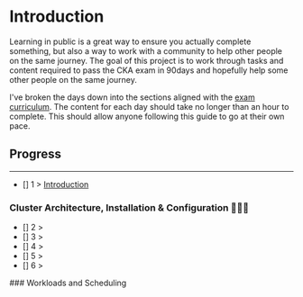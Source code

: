 # Introduction 

Learning in public is a great way to ensure you actually complete something, but also a way to work with a community to help other people on the same journey. The goal of this project is to work through tasks and content required to pass the CKA exam in 90days and hopefully help some other people on the same journey. 

I've broken the days down into the sections aligned with the [exam curriculum](https://github.com/cncf/curriculum/blob/master/CKA_Curriculum_v1.24.pdf). The content for each day should take no longer than an hour to complete. This should allow anyone following this guide to go at their own pace.

## Progress

---

- [] 1 > [Introduction](/Days/day1.md)

### Cluster Architecture, Installation & Configuration 👷🏻‍♂️

- [] 2 > 
- [] 3 > 
- [] 4 > 
- [] 5 > 
- [] 6 > 

### Workloads and Scheduling 




